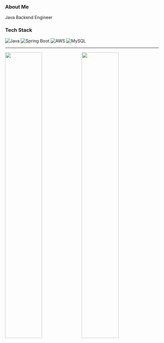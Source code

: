 ### About Me
Java Backend Engineer

### Tech Stack
![Java](https://img.shields.io/badge/Java-007396?style=flat&logo=java&logoColor=white)
![Spring Boot](https://img.shields.io/badge/SpringBoot-6DB33F?style=flat&logo=spring-boot&logoColor=white)
![AWS](https://img.shields.io/badge/AWS-232F3E?style=flat&logo=amazon-aws&logoColor=white)
![MySQL](https://img.shields.io/badge/MySQL-005C84?style=flat&logo=mysql&logoColor=white)

---

<div align="left">
  <img src="https://github-readme-stats.vercel.app/api?username=fallingify&show_icons=true&theme=transparent" width="49%"/>
  <img src="https://github-readme-stats.vercel.app/api/top-langs/?username=fallingify&layout=compact&theme=transparent" width="49%"/>
</div>
